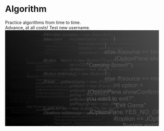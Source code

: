 # Algorithm
Practice algorithms from time to time.  
Advance, at all costs!
Test new username.
![just-a-cool-image](https://github.com/sdsy888/Algorithm/raw/master/images/109765.jpg)
